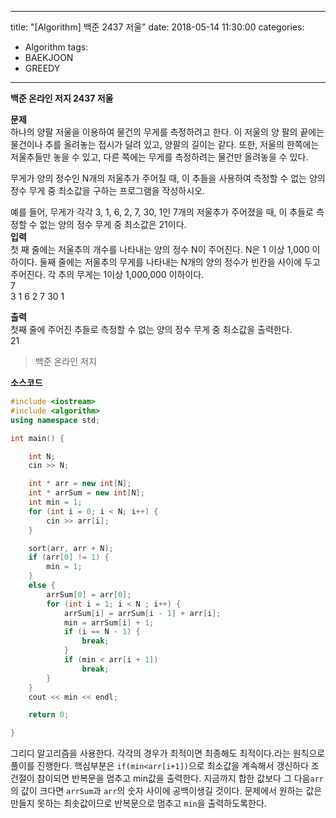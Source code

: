 
---
title: "[Algorithm] 백준 2437 저울"
date: 2018-05-14 11:30:00
categories:
- Algorithm
tags:
- BAEKJOON
- GREEDY
---
**백준 온라인 저지 2437 저울**
<br/>

**문제**<br/>
하나의 양팔 저울을 이용하여 물건의 무게를 측정하려고 한다. 이 저울의 양 팔의 끝에는 물건이나 추를 올려놓는 접시가 달려 있고, 양팔의 길이는 같다. 또한, 저울의 한쪽에는 저울추들만 놓을 수 있고, 다른 쪽에는 무게를 측정하려는 물건만 올려놓을 수 있다.

무게가 양의 정수인 N개의 저울추가 주어질 때, 이 추들을 사용하여 측정할 수 없는 양의 정수 무게 중 최소값을 구하는 프로그램을 작성하시오.

예를 들어, 무게가 각각 3, 1, 6, 2, 7, 30, 1인 7개의 저울추가 주어졌을 때, 이 추들로 측정할 수 없는 양의 정수 무게 중 최소값은 21이다.<br/>
**입력**<br/>
첫 째 줄에는 저울추의 개수를 나타내는 양의 정수 N이 주어진다. N은 1 이상 1,000 이하이다. 둘째 줄에는 저울추의 무게를 나타내는 N개의 양의 정수가 빈칸을 사이에 두고 주어진다. 각 추의 무게는 1이상 1,000,000 이하이다.
<br/>
7<br/>
3 1 6 2 7 30 1<br/>

**출력**<br/>
첫째 줄에 주어진 추들로 측정할 수 없는 양의 정수 무게 중 최소값을 출력한다.
<br/>
21<br/>
>백준 온라인 저지

**소스코드**
```c++
#include <iostream>
#include <algorithm>
using namespace std;

int main() {

	int N;
	cin >> N;

	int * arr = new int[N];
	int * arrSum = new int[N];
	int min = 1;
	for (int i = 0; i < N; i++) {
		cin >> arr[i];
	}

	sort(arr, arr + N);
	if (arr[0] != 1) {
		min = 1;
	}
	else {
		arrSum[0] = arr[0];
		for (int i = 1; i < N ; i++) {
			arrSum[i] = arrSum[i - 1] + arr[i];
			min = arrSum[i] + 1;
			if (i == N - 1) {
				break;
			}
			if (min < arr[i + 1])
				break;
		}
	}
	cout << min << endl;

	return 0;

}
```
그리디 알고리즘을 사용한다. 각각의 경우가 최적이면 최종해도 최적이다.라는 원칙으로 풀이를 진행한다. 핵심부분은 `if(min<arr[i+1])`으로 최소값을 계속해서 갱신하다 조건절이 참이되면 반복문을 멈추고 min값을 출력한다. 지금까지 합한 값보다 그 다음`arr`의 값이 크다면 `arrSum`과 `arr`의 숫자 사이에 공백이생길 것이다. 문제에서 원하는 값은 만들지 못하는 최솟값이므로 반복문으로 멈추고 `min`을 출력하도록한다.
